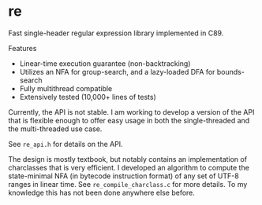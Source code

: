 # re

Fast single-header regular expression library implemented in C89. 

Features
- Linear-time execution guarantee (non-backtracking)
- Utilizes an NFA for group-search, and a lazy-loaded DFA for bounds-search
- Fully multithread compatible
- Extensively tested (10,000+ lines of tests)

Currently, the API is not stable. I am working to develop a version of the API that is flexible enough to offer easy usage in both the single-threaded and the multi-threaded use case.

See `re_api.h` for details on the API.

The design is mostly textbook, but notably contains an implementation of charclasses that is very efficient. I developed an algorithm to compute the state-minimal NFA (in bytecode instruction format) of any set of UTF-8 ranges in linear time. See `re_compile_charclass.c` for more details. To my knowledge this has not been done anywhere else before.
